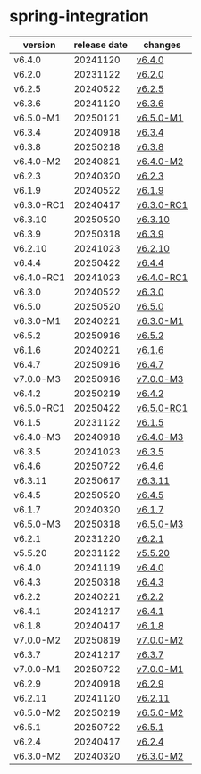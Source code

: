 # spring-integration	


|version|release date|changes|
|---|---|---|
|v6.4.0|20241120|[v6.4.0](./v6.4.0-20241120.md)|
|v6.2.0|20231122|[v6.2.0](./v6.2.0-20231122.md)|
|v6.2.5|20240522|[v6.2.5](./v6.2.5-20240522.md)|
|v6.3.6|20241120|[v6.3.6](./v6.3.6-20241120.md)|
|v6.5.0-M1|20250121|[v6.5.0-M1](./v6.5.0-M1-20250121.md)|
|v6.3.4|20240918|[v6.3.4](./v6.3.4-20240918.md)|
|v6.3.8|20250218|[v6.3.8](./v6.3.8-20250218.md)|
|v6.4.0-M2|20240821|[v6.4.0-M2](./v6.4.0-M2-20240821.md)|
|v6.2.3|20240320|[v6.2.3](./v6.2.3-20240320.md)|
|v6.1.9|20240522|[v6.1.9](./v6.1.9-20240522.md)|
|v6.3.0-RC1|20240417|[v6.3.0-RC1](./v6.3.0-RC1-20240417.md)|
|v6.3.10|20250520|[v6.3.10](./v6.3.10-20250520.md)|
|v6.3.9|20250318|[v6.3.9](./v6.3.9-20250318.md)|
|v6.2.10|20241023|[v6.2.10](./v6.2.10-20241023.md)|
|v6.4.4|20250422|[v6.4.4](./v6.4.4-20250422.md)|
|v6.4.0-RC1|20241023|[v6.4.0-RC1](./v6.4.0-RC1-20241023.md)|
|v6.3.0|20240522|[v6.3.0](./v6.3.0-20240522.md)|
|v6.5.0|20250520|[v6.5.0](./v6.5.0-20250520.md)|
|v6.3.0-M1|20240221|[v6.3.0-M1](./v6.3.0-M1-20240221.md)|
|v6.5.2|20250916|[v6.5.2](./v6.5.2-20250916.md)|
|v6.1.6|20240221|[v6.1.6](./v6.1.6-20240221.md)|
|v6.4.7|20250916|[v6.4.7](./v6.4.7-20250916.md)|
|v7.0.0-M3|20250916|[v7.0.0-M3](./v7.0.0-M3-20250916.md)|
|v6.4.2|20250219|[v6.4.2](./v6.4.2-20250219.md)|
|v6.5.0-RC1|20250422|[v6.5.0-RC1](./v6.5.0-RC1-20250422.md)|
|v6.1.5|20231122|[v6.1.5](./v6.1.5-20231122.md)|
|v6.4.0-M3|20240918|[v6.4.0-M3](./v6.4.0-M3-20240918.md)|
|v6.3.5|20241023|[v6.3.5](./v6.3.5-20241023.md)|
|v6.4.6|20250722|[v6.4.6](./v6.4.6-20250722.md)|
|v6.3.11|20250617|[v6.3.11](./v6.3.11-20250617.md)|
|v6.4.5|20250520|[v6.4.5](./v6.4.5-20250520.md)|
|v6.1.7|20240320|[v6.1.7](./v6.1.7-20240320.md)|
|v6.5.0-M3|20250318|[v6.5.0-M3](./v6.5.0-M3-20250318.md)|
|v6.2.1|20231220|[v6.2.1](./v6.2.1-20231220.md)|
|v5.5.20|20231122|[v5.5.20](./v5.5.20-20231122.md)|
|v6.4.0|20241119|[v6.4.0](./v6.4.0-20241119.md)|
|v6.4.3|20250318|[v6.4.3](./v6.4.3-20250318.md)|
|v6.2.2|20240221|[v6.2.2](./v6.2.2-20240221.md)|
|v6.4.1|20241217|[v6.4.1](./v6.4.1-20241217.md)|
|v6.1.8|20240417|[v6.1.8](./v6.1.8-20240417.md)|
|v7.0.0-M2|20250819|[v7.0.0-M2](./v7.0.0-M2-20250819.md)|
|v6.3.7|20241217|[v6.3.7](./v6.3.7-20241217.md)|
|v7.0.0-M1|20250722|[v7.0.0-M1](./v7.0.0-M1-20250722.md)|
|v6.2.9|20240918|[v6.2.9](./v6.2.9-20240918.md)|
|v6.2.11|20241120|[v6.2.11](./v6.2.11-20241120.md)|
|v6.5.0-M2|20250219|[v6.5.0-M2](./v6.5.0-M2-20250219.md)|
|v6.5.1|20250722|[v6.5.1](./v6.5.1-20250722.md)|
|v6.2.4|20240417|[v6.2.4](./v6.2.4-20240417.md)|
|v6.3.0-M2|20240320|[v6.3.0-M2](./v6.3.0-M2-20240320.md)|
